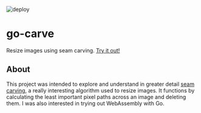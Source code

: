 ![deploy](https://github.com/sam4815/go-carve/actions/workflows/deploy.yaml/badge.svg)

# go-carve
Resize images using seam carving. [Try it out!](https://sam4815.github.io/go-carve)

## About

This project was intended to explore and understand in greater detail [seam carving](https://en.wikipedia.org/wiki/Seam_carving), a really interesting algorithm used to resize images. It functions by calculating the least important pixel paths across an image and deleting them. I was also interested in trying out WebAssembly with Go.
